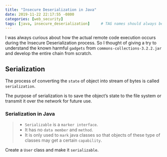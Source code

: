 ```yaml
---
title: "Insecure Deserialization in Java"
date: 2019-11-22 22:17:55 -0800
categories: [web_security]
tags: [java, insecure_deserialization]     # TAG names should always be lowercase
---
```


I was always curious about how the actual remote code execution occurs during the Insecure Deserialization process. So I thought of giving a try to understand the known harmful `gadgets` from `commons-collections-3.2.2.jar` and develop the entire chain from scratch.

<!-- more -->

## Serialization

The process of converting the `state` of object into stream of bytes is called `serialization`.

The purpose of serialization is to save the object’s state to the file system or transmit it over the network for future use.

### Serialization in Java

> - `Serializable` is a `marker interface`.
> - It has no `data member` and `method`.
> - It is only used to `mark` java classes so that objects of these type of classes may get a certain `capability`.


Create a `User` class and make it `serializable`.

